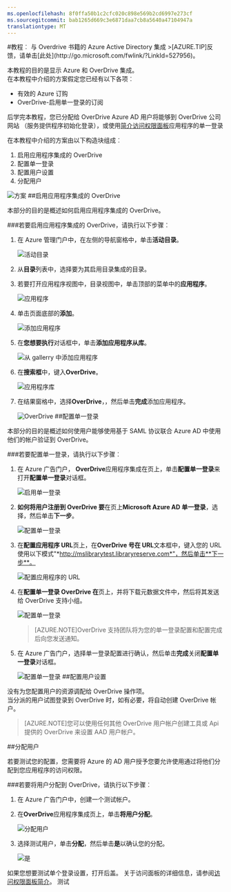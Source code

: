 ```yaml
---
ms.openlocfilehash: 8f0ffa50b1c2cfc020c898e569b2cd6997e273cf
ms.sourcegitcommit: bab1265d669c3e6871daa7cb8a5640a47104947a
translationtype: MT
---
```

<properties pageTitle="教程︰ Azure Active Directory 集成与 Overdrive 丛书 |Microsoft Azure" description="了解如何使用 Azure Active Directory Overdrive 丛书以启用单一登录、 自动化资源调配，和更多。" services="active-directory" authors="MarkusVi"  documentationCenter="na" manager="stevenpo"/>
<tags ms.service="active-directory" ms.devlang="na" ms.topic="article" ms.tgt_pltfrm="na" ms.workload="identity" ms.date="08/01/2015" ms.author="markvi" />
#教程︰ 与 Overdrive 书籍的 Azure Active Directory 集成
>[AZURE.TIP]反馈，请单击[此处](http://go.microsoft.com/fwlink/?LinkId=527956)。
  
本教程的目的是显示 Azure 和 OverDrive 集成。  
在本教程中介绍的方案假定您已经有以下各项︰

-   有效的 Azure 订购
-   OverDrive-启用单一登录的订阅
  
后学完本教程，您已分配给 OverDrive Azure AD 用户将能够到 OverDrive 公司网站 （服务提供程序初始化登录），或使用[简介访问权限面板](https://msdn.microsoft.com/library/dn308586)应用程序的单一登录
  
在本教程中介绍的方案由以下构造块组成︰

1.  启用应用程序集成的 OverDrive
2.  配置单一登录
3.  配置用户设置
4.  分配用户

![方案](./media/active-directory-saas-overdrive-books-tutorial/IC784462.png "Scenario")
##启用应用程序集成的 OverDrive
  
本部分的目的是概述如何启用应用程序集成的 OverDrive。

###若要启用应用程序集成的 OverDrive，请执行以下步骤︰

1.  在 Azure 管理门户中，在左侧的导航窗格中，单击**活动目录**。

    ![活动目录](./media/active-directory-saas-overdrive-books-tutorial/IC700993.png "Active Directory")

2.  从**目录**列表中，选择要为其启用目录集成的目录。

3.  若要打开应用程序视图中，目录视图中，单击顶部的菜单中的**应用程序**。

    ![应用程序](./media/active-directory-saas-overdrive-books-tutorial/IC700994.png "Applications")

4.  单击页面底部的**添加**。

    ![添加应用程序](./media/active-directory-saas-overdrive-books-tutorial/IC749321.png "Add application")

5.  在**您想要执行**对话框中，单击**添加应用程序从库**。

    ![从 gallerry 中添加应用程序](./media/active-directory-saas-overdrive-books-tutorial/IC749322.png "Add an application from gallerry")

6.  在**搜索框**中，键入**OverDrive**。

    ![应用程序库](./media/active-directory-saas-overdrive-books-tutorial/IC784463.png "Application Gallery")

7.  在结果窗格中，选择**OverDrive**，，然后单击**完成**添加应用程序。

    ![OverDrive](./media/active-directory-saas-overdrive-books-tutorial/IC799950.png "OverDrive")
##配置单一登录
  
本部分的目的是概述如何使用户能够使用基于 SAML 协议联合 Azure AD 中使用他们的帐户验证到 OverDrive。

###若要配置单一登录，请执行以下步骤︰

1.  在 Azure 广告门户， **OverDrive**应用程序集成在页上，单击**配置单一登录**来打开**配置单一登录**对话框。

    ![启用单一登录](./media/active-directory-saas-overdrive-books-tutorial/IC784465.png "Enable single sign-on")

2.  **如何将用户注册到 OverDrive 要**在页上**Microsoft Azure AD 单一登录**，选择，然后单击**下一步**。

    ![配置单一登录](./media/active-directory-saas-overdrive-books-tutorial/IC784466.png "Configure single sign-on")

3.  在**配置应用程序 URL**页上，在**OverDrive 号在 URL**文本框中，键入您的 URL 使用以下模式"*http://mslibrarytest.libraryreserve.com*"，然后单击**下一步**。

    ![配置应用程序的 URL](./media/active-directory-saas-overdrive-books-tutorial/IC784467.png "Configure App URL")

4.  在**配置单一登录 OverDrive 在**页上，并将下载元数据文件中，然后将其发送给 OverDrive 支持小组。

    ![配置单一登录](./media/active-directory-saas-overdrive-books-tutorial/IC784468.png "Configure single sign-on")

    >[AZURE.NOTE]OverDrive 支持团队将为您的单一登录配置和配置完成后向您发送通知。

5.  在 Azure 广告门户，选择单一登录配置进行确认，然后单击**完成**关闭**配置单一登录**对话框。

    ![配置单一登录](./media/active-directory-saas-overdrive-books-tutorial/IC784469.png "Configure single sign-on")
##配置用户设置
  
没有为您配置用户的资源调配给 OverDrive 操作项。  
当分派的用户试图登录到 OverDrive 时，如有必要，将自动创建 OverDrive 帐户。

>[AZURE.NOTE]您可以使用任何其他 OverDrive 用户帐户创建工具或 Api 提供的 OverDrive 来设置 AAD 用户帐户。

##分配用户
  
若要测试您的配置，您需要将 Azure 的 AD 用户授予您要允许使用通过将他们分配到您应用程序的访问权限。

###若要将用户分配到 OverDrive，请执行以下步骤︰

1.  在 Azure 广告门户中，创建一个测试帐户。

2.  在**OverDrive**应用程序集成页上，单击**将用户分配**。

    ![分配用户](./media/active-directory-saas-overdrive-books-tutorial/IC784470.png "Assign Users")

3.  选择测试用户，单击**分配**，然后单击**是**以确认您的分配。

    ![是](./media/active-directory-saas-overdrive-books-tutorial/IC767830.png "Yes")
  
如果您想要测试单个登录设置，打开后盖。 关于访问面板的详细信息，请参阅[访问权限面板简介](https://msdn.microsoft.com/library/dn308586)。
测试
